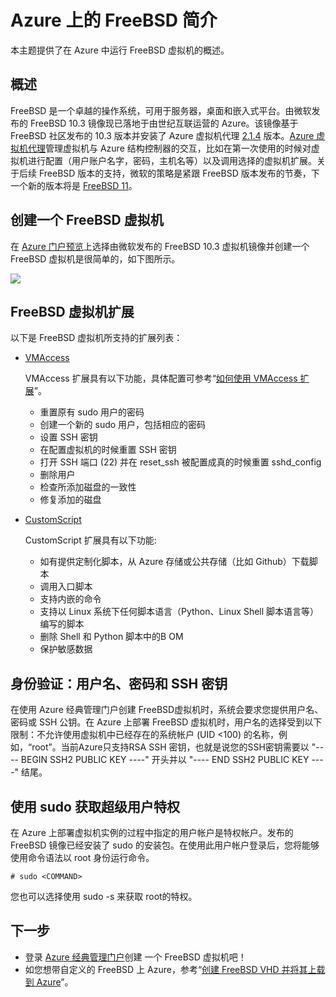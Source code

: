<properties
	pageTitle="Azure 上的 FreeBSD 简介 | Azure"
	description="学习在 Azure 使用 FreeBSD 虚拟机"
	services="virtual-machines-linux"
	documentationCenter=""
	authors="KylieLiang"
	manager="timlt"
	editor=""
	tags="azure-service-management"/>

<tags
	ms.service="virtual-machines-linux"
	ms.date="08/27/2016"
	wacn.date="09/12/2016"/>

# Azure 上的 FreeBSD 简介

本主题提供了在 Azure 中运行 FreeBSD 虚拟机的概述。

## 概述

FreeBSD 是一个卓越的操作系统，可用于服务器，桌面和嵌入式平台。由微软发布的 FreeBSD 10.3 镜像现已落地于由世纪互联运营的 Azure。该镜像基于 FreeBSD 社区发布的 10.3 版本并安装了 Azure 虚拟机代理 [2.1.4](https://github.com/Azure/WALinuxAgent/releases/tag/v2.1.4) 版本。[Azure 虚拟机代理](/documentation/articles/virtual-machines-linux-agent-user-guide/)管理虚拟机与 Azure 结构控制器的交互，比如在第一次使用的时候对虚拟机进行配置（用户账户名字，密码，主机名等）以及调用选择的虚拟机扩展。关于后续 FreeBSD 版本的支持，微软的策略是紧跟 FreeBSD 版本发布的节奏，下一个新的版本将是 [FreeBSD 11](https://www.freebsd.org/releases/11.0R/schedule.html)。

## 创建一个 FreeBSD 虚拟机

在 [Azure 门户预览](https://portal.azure.cn/)上选择由微软发布的 FreeBSD 10.3 虚拟机镜像并创建一个 FreeBSD 虚拟机是很简单的，如下图所示。

![](./media/virtual-machines-freebsd-intro-on-azure/create-via-portal.png)

## FreeBSD 虚拟机扩展

以下是 FreeBSD 虚拟机所支持的扩展列表：

* [VMAccess](https://github.com/Azure/azure-linux-extensions/tree/master/VMAccess)

	VMAccess 扩展具有以下功能，具体配置可参考“[如何使用 VMAccess 扩展](/documentation/articles/virtual-machines-linux-classic-reset-access/)”。

	*	重置原有 sudo 用户的密码
	*	创建一个新的 sudo 用户，包括相应的密码
	*	设置 SSH 密钥 
	*	在配置虚拟机的时候重置 SSH 密钥
	*	打开 SSH 端口 (22) 并在 reset_ssh 被配置成真的时候重置 sshd_config
	*	删除用户
	*	检查所添加磁盘的一致性
	*	修复添加的磁盘

* [CustomScript](https://github.com/Azure/azure-linux-extensions/tree/master/CustomScript)

	CustomScript 扩展具有以下功能:

	*	如有提供定制化脚本，从 Azure 存储或公共存储（比如 Github）下载脚本
	*	调用入口脚本
	*	支持内嵌的命令
	*	支持以 Linux 系统下任何脚本语言（Python、Linux Shell 脚本语言等）编写的脚本
	*	删除 Shell 和 Python 脚本中的B OM
	*	保护敏感数据

## 身份验证：用户名、密码和 SSH 密钥

在使用 Azure 经典管理门户创建 FreeBSD虚拟机时，系统会要求您提供用户名、密码或 SSH 公钥。在 Azure 上部署 FreeBSD 虚拟机时，用户名的选择受到以下限制：不允许使用虚拟机中已经存在的系统帐户 (UID <100) 的名称，例如，“root”。当前Azure只支持RSA SSH 密钥，也就是说您的SSH密钥需要以 "---- BEGIN SSH2 PUBLIC KEY ----" 开头并以 "---- END SSH2 PUBLIC KEY ----" 结尾。

## 使用 sudo 获取超级用户特权

在 Azure 上部署虚拟机实例的过程中指定的用户帐户是特权帐户。发布的 FreeBSD 镜像已经安装了 sudo 的安装包。在使用此用户帐户登录后，您将能够使用命令语法以 root 身份运行命令。

	# sudo <COMMAND>

您也可以选择使用 sudo -s 来获取 root的特权。

## 下一步

*	登录 [Azure 经典管理门户](https://manage.windowsazure.cn/)创建 一个 FreeBSD 虚拟机吧！
*	如您想带自定义的 FreeBSD 上 Azure，参考“[创建 FreeBSD VHD 并将其上载到 Azure](/documentation/articles/virtual-machines-linux-classic-freebsd-create-upload-vhd/)”。

